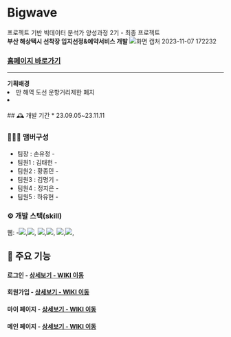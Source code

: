 
# Bigwave
프로젝트 기반 빅데이터 분석가 양성과정 2기 - 최종 프로젝트<br>
<b>부산 해상택시 선착장 입지선정&예약서비스 개발</b>
![화면 캡처 2023-11-07 172232](https://github.com/jeong-jieun/bigwave/assets/143479745/b8b56455-f922-4a50-b968-dfe0888ff6e0)

<h3><a href="https://www.bwtaxi.kr">홈페이지 바로가기</a></h3>
<hr>
<b>기획배경</b>
<li>만 해역 도선 운항거리제한 폐지</li>
<li></li>
<br>
## 🕰️ 개발 기간
* 23.09.05~23.11.11

### 🧑‍🤝‍🧑 맴버구성
 - 팀장  : 손유정 -
 - 팀원1 : 김태헌 -
 - 팀원2 : 황종민 - 
 - 팀원3 : 김명기 - 
 - 팀원4 : 정지은 - 
 - 팀원5 : 하유현 - 
### ⚙️ 개발 스택(skill)
웹:
-<img src="https://img.shields.io/badge/-django-092E20?style=flat&logo=django&logoColor=white"/>,<img src="https://img.shields.io/badge/-css3-1572B6?style=flat&logo=css&logoColor=white"/>,
<img src="https://img.shields.io/badge/-bootstrap-#7952B3?style=flat&logo=bootstrap&logoColor=white"/>,<img src="https://img.shields.io/badge/-javascript-F7DF1E?style=flat&logo=javascript&logoColor=white"/>,
<img src="https://img.shields.io/badge/-HTML5-E34F26?style=flat&logo=html&logoColor=white"/>,<img src="https://img.shields.io/badge/-kakao-FFCD00?style=flat&logo=kakao&logoColor=white"/>,


## 📌 주요 기능
#### 로그인 - <a href="https://github.com/chaehyuenwoo/SpringBoot-Project-MEGABOX/wiki/%EC%A3%BC%EC%9A%94-%EA%B8%B0%EB%8A%A5-%EC%86%8C%EA%B0%9C(Login)" >상세보기 - WIKI 이동</a>

#### 회원가입 - <a href="https://github.com/chaehyuenwoo/SpringBoot-Project-MEGABOX/wiki/%EC%A3%BC%EC%9A%94-%EA%B8%B0%EB%8A%A5-%EC%86%8C%EA%B0%9C(Member)" >상세보기 - WIKI 이동</a>

#### 마이 페이지 - <a href="https://github.com/chaehyuenwoo/SpringBoot-Project-MEGABOX/wiki/%EC%A3%BC%EC%9A%94-%EA%B8%B0%EB%8A%A5-%EC%86%8C%EA%B0%9C(Member)" >상세보기 - WIKI 이동</a>


#### 메인 페이지 - <a href="https://github.com/chaehyuenwoo/SpringBoot-Project-MEGABOX/wiki/%EC%A3%BC%EC%9A%94-%EA%B8%B0%EB%8A%A5-%EC%86%8C%EA%B0%9C(%EB%A9%94%EC%9D%B8-Page)" >상세보기 - WIKI 이동</a>

